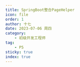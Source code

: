 ```yaml
---
title: SpringBoot整合PageHelper
icon: file
order: 1
author: 十七
date: 2023-07-06 周四
category:
	- 初级开发工程师
tag:
	- P5
sticky: true
index: true
---
```




